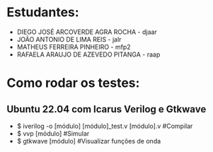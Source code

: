 # Estudantes:

- DIEGO JOSÉ ARCOVERDE AGRA ROCHA - djaar
- JOÃO ANTONIO DE LIMA REIS - jalr
- MATHEUS FERREIRA PINHEIRO - mfp2
- RAFAELA ARAUJO DE AZEVEDO PITANGA - raap

# Como rodar os testes:

## Ubuntu 22.04 com Icarus Verilog e Gtkwave

- $ iverilog -o [módulo] [módulo]\_test.v [módulo].v #Compilar
- $ vvp [módulo] #Simular
- $ gtkwave [módulo] #Visualizar funções de onda
